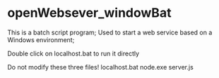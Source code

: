 # openWebsever_windowBat
This is a batch script program;
Used to start a web service based on a Windows environment;

Double click on localhost.bat to run it directly

Do not modify these three files!
localhost.bat
node.exe
server.js
